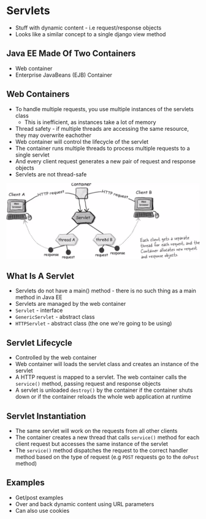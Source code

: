 # Servlets

- Stuff with dynamic content - i.e request/response objects
- Looks like a similar concept to a single django view method

## Java EE Made Of Two Containers

- Web container
- Enterprise JavaBeans (EJB) Container

## Web Containers

- To handle multiple requests, you use multiple instances of the servlets class
  - This is inefficient, as instances take a lot of memory
- Thread safety - if multiple threads are accessing the same resource, they may overwrite eachother
- Web container will control the lifecycle of the servlet
- The container runs multiple threads to process multiple requests to a single servlet
- And every client request generates a new pair of request and response objects
- Servlets are not thread-safe

![Servlets](./images/servlets.png)

## What Is A Servlet

- Servlets do not have a main() method - there is no such thing as a main method in Java EE
- Servlets are managed by the web container
- `Servlet` - interface
- `GenericServlet` - abstract class
- `HTTPServlet` - abstract class (the one we're going to be using)

## Servlet Lifecycle

- Controlled by the web container
- Web container will loads the servlet class and creates an instance of the servlet
- A HTTP request is mapped to a servlet. The web container calls the `service()` method, passing request and response objects
- A servlet is unloaded `destroy()` by the container if the container shuts down or if the container reloads the whole web application at runtime

## Servlet Instantiation

- The same servlet will work on the requests from all other clients
- The container creates a new thread that calls `service()` method for each client request but accesses the same instance of the servlet
- The `service()` method dispatches the request to the correct handler method based on the type of request (e.g `POST` requests go to the `doPost` method)

## Examples

- Get/post examples
- Over and back dynamic content using URL parameters
- Can also use cookies
